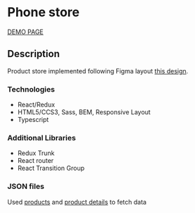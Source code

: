 # Phone store

[DEMO PAGE](https://FE-feb20-5.github.io/react_phone-catalog/)

## Description
Product store implemented following Figma layout [this design](https://www.figma.com/file/uEetgWenSRxk9jgiym6Yzp/Phone-catalog-redesign?node-id=1%3A2).

### Technologies
- React/Redux
- HTML5/CCS3, Sass, BEM, Responsive Layout
- Typescript

### Additional Libraries
- Redux Trunk
- React router
- React Transition Group

### JSON files

Used [products](https://FE-feb20-5.github.io/react_phone-catalog/api/products.json) and [product details](https://FE-feb20-5.github.io/react_phone-catalog/api/products/motorola-xoom.json) tо fetch data
